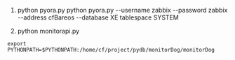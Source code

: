 1. python pyora.py
python pyora.py --username zabbix --password zabbix --address cfBareos --database XE tablespace SYSTEM

2. python monitorapi.py
```
export PYTHONPATH=$PYTHONPATH:/home/cf/project/pydb/monitorDog/monitorDog
```
